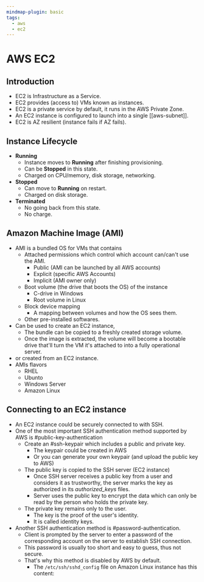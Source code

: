 ```yaml
---
mindmap-plugin: basic
tags:
  - aws
  - ec2
---
```


# AWS EC2

## Introduction
- EC2 is Infrastructure as a Service.
- EC2 provides (access to) VMs known as instances.
- EC2 is a private service by default, it runs in the AWS Private Zone.
- An EC2 instance is configured to launch into a single [[aws-subnet]].
- EC2 is AZ resilient (instance fails if AZ fails).

## Instance Lifecycle
- **Running**
	- Instance moves to **Running** after finishing provisioning.
	- Can be **Stopped** in this state.
	- Charged on CPU/memory, disk storage, networking.
- **Stopped**
	- Can move to **Running** on restart.
	- Charged on disk storage.
- **Terminated**
	- No going back from this state.
	- No charge.

## Amazon Machine Image (AMI)
- AMI is a bundled OS for VMs that contains
	- Attached permissions which control which account can/can't use the AMI.
		- Public (AMI can be launched by all AWS accounts)
		- Explicit (specific AWS Accounts)
		- Implicit (AMI owner only)
	- Boot volume (the drive that boots the OS) of the instance
		- C-drive in Windows
		- Root volume in Linux
	- Block device mapping
		- A mapping between volumes and how the OS sees them.
	- Other pre-installed softwares.
- Can be used to create an EC2 instance,
	- The bundle can be copied to a freshly created storage volume.
	- Once the image is extracted, the volume will become a bootable drive that'll turn the VM it's attached to into a fully operational server.
- or created from an EC2 instance.
- AMIs flavors
	- RHEL
	- Ubunto
	- Windows Server
	- Amazon Linux

## Connecting to an EC2 instance
- An EC2 instance could be securely connected to with SSH.
- One of the most important SSH authentication method supported by AWS is #public-key-authentication
	- Create an #ssh-keypair which includes a public and private key.
		- The keypair could be created in AWS
		- Or you can generate your own keypair (and upload the public key to AWS)
	- The public key is copied to the SSH server (EC2 instance)
		- Once SSH server receives a public key from a user and considers it as trustworthy, the server marks the key as authorized in its *authorized_keys* files.
		- Server uses the public key to encrypt the data which can only be read by the person who holds the private key.
	- The private key remains only to the user.
		- The key is the proof of the user's identity.
		- It is called identity keys.
- Another SSH authentication method is #password-authentication.
	- Client is prompted by the server to enter a password of the corresponding account on the server to establish SSH connection.
	- This password is usually too short and easy to guess, thus not secure.
	- That's why this method is disabled by AWS by default.
		- The `/etc/ssh/sshd_config` file on Amazon Linux instance has this content: